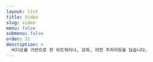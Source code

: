 ```yaml
---
layout: list
title: Video
slug: video
menu: false
submenu: false
order: 21
description: >
  비디오를 기반으로 한 아트웍이나, 강좌, 어떤 주저리등을 담습니다.
---
```

